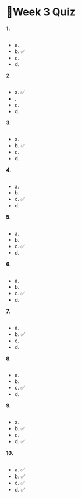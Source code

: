 # 📌Week 3 Quiz

**1.**

<img src="https://storage.googleapis.com/swayam-node1-production.appspot.com/assets/img/noc22_cs47/w3q1.png" alt="">

- a.
- b.  ✅
- c.   
- d.  

**2.**

<img src="https://storage.googleapis.com/swayam-node1-production.appspot.com/assets/img/noc22_cs47/w3q2.png" alt="">

- a.  ✅
- .  
- c.  
- d.  

**3.**

<img src="https://storage.googleapis.com/swayam-node1-production.appspot.com/assets/img/noc22_cs47/w3q3.png" alt="">

- a.  
- b.  ✅
- c.
- d.


**4.**

<img src="https://storage.googleapis.com/swayam-node1-production.appspot.com/assets/img/noc22_cs47/w3q4.png" alt="">

- a.
- b.  
- c.  ✅
- d.  

**5.**

<img src="https://storage.googleapis.com/swayam-node1-production.appspot.com/assets/img/noc22_cs47/w3q5.png" alt="">

- a.  
- b.
- c.  ✅
- d.  

**6.**

<img src="https://storage.googleapis.com/swayam-node1-production.appspot.com/assets/img/noc22_cs47/w3q6.png" alt="">

- a.  
- b.
- c.  ✅
- d.  

**7.**

<img src="https://storage.googleapis.com/swayam-node1-production.appspot.com/assets/img/noc22_cs47/w3q7.png" alt="">

- a.
- b.  ✅
- c.  
- d.  

**8.**

<img src="https://storage.googleapis.com/swayam-node1-production.appspot.com/assets/img/noc22_cs47/w3q8.png" alt="">

- a.
- b.
- c.  ✅
- d.  

**9.**

<img src="https://storage.googleapis.com/swayam-node1-production.appspot.com/assets/img/noc22_cs47/w3q9.png" alt="">

- a.  
- b.  ✅
- c.  
- d.  ✅

**10.**

<img src="https://storage.googleapis.com/swayam-node1-production.appspot.com/assets/img/noc22_cs47/w3q10.png" alt="">

- a.  ✅
- b.  ✅
- c.  ✅
- d.  ✅
